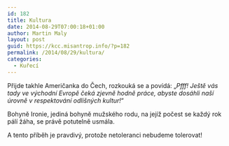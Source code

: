 ```yaml
---
id: 182
title: Kultura
date: 2014-08-29T07:00:18+01:00
author: Martin Maly
layout: post
guid: https://kcc.misantrop.info/?p=182
permalink: /2014/08/29/kultura/
categories:
  - Kuřecí
---
```

Přijde takhle Američanka do Čech, rozkouká se a povídá: &#8222;_Pfff! Ještě vás tady ve východní Evropě čeká zjevně hodně práce, abyste dosáhli naší úrovně v respektování odlišných kultur!_&#8220;

Bohyně Ironie, jediná bohyně mužského rodu, na jejíž počest se každý rok pálí žáha, se právě potutelně usmála.

A tento příběh je pravdivý, protože netoleranci nebudeme tolerovat!